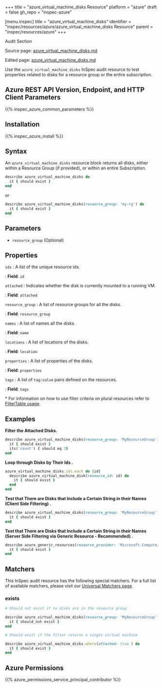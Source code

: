+++
title = "azure_virtual_machine_disks Resource"
platform = "azure"
draft = false
gh_repo = "inspec-azure"

[menu.inspec]
title = "azure_virtual_machine_disks"
identifier = "inspec/resources/azure/azure_virtual_machine_disks Resource"
parent = "inspec/resources/azure"
+++

<div class="admonition-note">
<p class="admonition-note-title">Audit Section</p>
<div class="admonition-note-text">
<p>Source page: <a href="https://github.com/inspec/inspec-azure/blob/main/docs/resources/azure_virtual_machine_disks.md">azure_virtual_machine_disks.md</a></p>
<p>Edited page: <a href="https://github.com/ianmadd/inspec-azure/blob/im/hugo/docs-chef-io/content/inspec/resources/azure_virtual_machine_disks.md">azure_virtual_machine_disks.md</a></p>
</div>
</div>



Use the `azure_virtual_machine_disks` InSpec audit resource to test properties related to disks for a resource group or the entire subscription.

## Azure REST API Version, Endpoint, and HTTP Client Parameters

{{% inspec_azure_common_parameters %}}

## Installation

{{% inspec_azure_install %}}

## Syntax

An `azure_virtual_machine_disks` resource block returns all disks, either within a Resource Group (if provided), or within an entire Subscription.
```ruby
describe azure_virtual_machine_disks do
  it { should exist }
end
```
or
```ruby
describe azure_virtual_machine_disks(resource_group: 'my-rg') do
  it { should exist }
end
```

## Parameters

- `resource_group` (Optional)

## Properties

`ids`
: A list of the unique resource ids.

: **Field**: `id`

`attached`
: Indicates whether the disk is currently mounted to a running VM.

: **Field**: `attached`

`resource_group`
: A list of resource groups for all the disks.

: **Field**: `resource_group`

`names`
: A list of names all the disks.

: **Field**: `name`

`locations`
: A list of locations of the disks.

: **Field**: `location`

`properties`
: A list of properties of the disks.

: **Field**: `properties`

`tags`
: A list of `tag:value` pairs defined on the resources.

: **Field**: `tags`

<superscript>*</superscript> For information on how to use filter criteria on plural resources refer to [FilterTable usage](https://github.com/inspec/inspec/blob/master/dev-docs/filtertable-usage.md).

## Examples

**Filter the Attached Disks.**

```ruby
describe azure_virtual_machine_disks(resource_group: 'MyResourceGroup').where(attached: true) do
  it { should exist }
  its('count') { should eq 3}
end
```   
**Loop through Disks by Their Ids  .**

```ruby
azure_virtual_machine_disks.ids.each do |id|
  describe azure_virtual_machine_disk(resource_id: id) do
    it { should exist }
  end
end  
``` 
**Test that There are Disks that Include a Certain String in their Names (Client Side Filtering)   .**

```ruby
describe azure_virtual_machine_disks(resource_group: 'MyResourceGroup').where { name.include?('Windows') } do
  it { should exist }
end
```    
**Test that There are Disks that Include a Certain String in their Names (Server Side Filtering via Generic Resource - Recommended)   .**

```ruby
describe azure_generic_resources(resource_provider: 'Microsoft.Compute/disks', substring_of_name: 'Windows') do
  it { should exist }
end
```

## Matchers

This InSpec audit resource has the following special matchers. For a full list of available matchers, please visit our [Universal Matchers page](https://www.inspec.io/docs/reference/matchers/).

### exists

```ruby
# Should not exist if no disks are in the resource group

describe azure_virtual_machine_disks(resource_group: 'MyResourceGroup') do
  it { should_not exist }
end

# Should exist if the filter returns a single virtual machine

describe azure_virtual_machine_disks.where(attached: true ) do
  it { should exist }
end
```

## Azure Permissions

{{% azure_permissions_service_principal_contributor %}}
